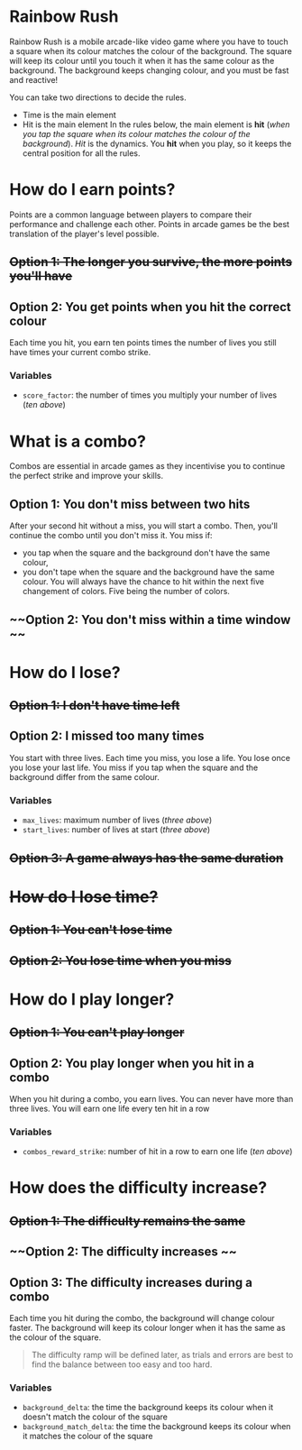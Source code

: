 # Rainbow Rush

Rainbow Rush is a mobile arcade-like video game where you have to touch a square when its colour matches the colour of the background.
The square will keep its colour until you touch it when it has the same colour as the background.
The background keeps changing colour, and you must be fast and reactive!

You can take two directions to decide the rules.
  - Time is the main element
  - Hit is the main element
In the rules below, the main element is **hit** (*when you tap the square when its colour matches the colour of the background*). *Hit* is the dynamics. You **hit** when you play, so it keeps the central position for all the rules.

# How do I earn points?
Points are a common language between players to compare their performance and challenge each other. Points in arcade games be the best translation of the player's level possible.

## ~~Option 1: The longer you survive, the more points you'll have~~
## Option 2: You get points when you hit the correct colour
Each time you hit, you earn ten points times the number of lives you still have times your current combo strike.

### Variables
- `score_factor`: the number of times you multiply your number of lives (*ten above*)

# What is a combo?
Combos are essential in arcade games as they incentivise you to continue the perfect strike and improve your skills.

## Option 1: You don't miss between two hits
After your second hit without a miss, you will start a combo. Then, you'll continue the combo until you don't miss it.
You miss if:
  - you tap when the square and the background don't have the same colour,
  - you don't tape when the square and the background have the same colour.
You will always have the chance to hit within the next five changement of colors. Five being the number of colors.

## ~~Option 2: You don't miss within a time window ~~

# How do I lose?
## ~~Option 1: I don't have time left~~
## Option 2: I missed too many times
You start with three lives. Each time you miss, you lose a life. You lose once you lose your last life.
You miss if you tap when the square and the background differ from the same colour.

### Variables
- `max_lives`: maximum number of lives (*three above*)
- `start_lives`: number of lives at start (*three above*)

## ~~Option 3: A game always has the same duration~~

# ~~How do I lose time?~~
## ~~Option 1: You can't lose time~~
## ~~Option 2: You lose time when you miss~~

# How do I play longer?
## ~~Option 1: You can't play longer~~
## Option 2: You play longer when you hit in a combo
When you hit during a combo, you earn lives. You can never have more than three lives.
You will earn one life every ten hit in a row

### Variables
- `combos_reward_strike`: number of hit in a row to earn one life (*ten above*)

# How does the difficulty increase?
## ~~Option 1: The difficulty remains the same~~
## ~~Option 2: The difficulty increases ~~
## Option 3: The difficulty increases during a combo
Each time you hit during the combo, the background will change colour faster.
The background will keep its colour longer when it has the same as the colour of the square.

> The difficulty ramp will be defined later, as trials and errors are best to find the balance between too easy and too hard.

### Variables
- `background_delta`: the time the background keeps its colour when it doesn't match the colour of the square
- `background_match_delta`: the time the background keeps its colour when it matches the colour of the square

